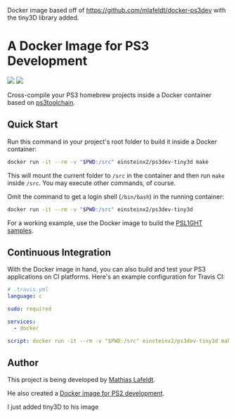 Docker image based off of https://github.com/mlafeldt/docker-ps3dev with the tiny3D library added.

# A Docker Image for PS3 Development

[![](https://images.microbadger.com/badges/image/einsteinx2/ps3dev-tiny3d.svg)](https://microbadger.com/images/einsteinx2/ps3dev-tiny3d)
[![](https://img.shields.io/docker/pulls/einsteinx2/ps3dev-tiny3d.svg?maxAge=604800)](https://hub.docker.com/r/einsteinx2/ps3dev-tiny3d/)

Cross-compile your PS3 homebrew projects inside a Docker container based on
[ps3toolchain](https://github.com/ps3dev/ps3toolchain).

## Quick Start

Run this command in your project's root folder to build it inside a Docker
container:

```bash
docker run -it --rm -v "$PWD:/src" einsteinx2/ps3dev-tiny3d make
```

This will mount the current folder to `/src` in the container and then run
`make` inside `/src`. You may execute other commands, of course.

Omit the command to get a login shell (`/bin/bash`) in the running container:

```bash
docker run -it --rm -v "$PWD:/src" einsteinx2/ps3dev-tiny3d
```

For a working example, use the Docker image to build the
[PSL1GHT samples](https://github.com/ps3dev/PSL1GHT/tree/master/samples).

## Continuous Integration

With the Docker image in hand, you can also build and test your PS3 applications
on CI platforms. Here's an example configuration for Travis CI:

```yaml
# .travis.yml
language: c

sudo: required

services:
  - docker

script: docker run -it --rm -v "$PWD:/src" einsteinx2/ps3dev-tiny3d make test
```

## Author

This project is being developed by [Mathias Lafeldt](https://twitter.com/mlafeldt).

He also created a [Docker image for PS2 development](https://github.com/mlafeldt/docker-ps2dev).

I just added tiny3D to his image
